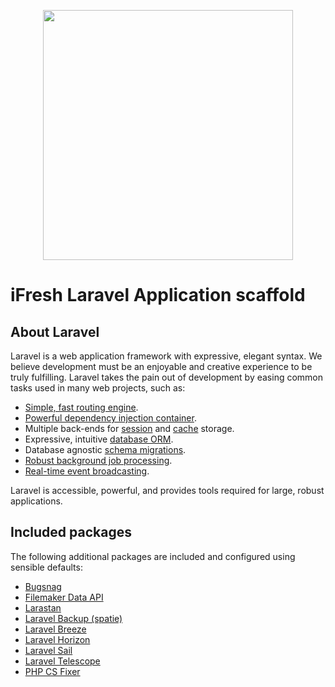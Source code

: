 <p align="center">
<a href="https://ifresh.nl" target="_blank">
<img src="https://ifresh.nl/app/themes/ifresh/dist/images/logo.svg" width="400">
</a>
</p>

# iFresh Laravel Application scaffold 

## About Laravel

Laravel is a web application framework with expressive, elegant syntax. We believe development must be an enjoyable and creative experience to be truly fulfilling. Laravel takes the pain out of development by easing common tasks used in many web projects, such as:

- [Simple, fast routing engine](https://laravel.com/docs/routing).
- [Powerful dependency injection container](https://laravel.com/docs/container).
- Multiple back-ends for [session](https://laravel.com/docs/session) and [cache](https://laravel.com/docs/cache) storage.
- Expressive, intuitive [database ORM](https://laravel.com/docs/eloquent).
- Database agnostic [schema migrations](https://laravel.com/docs/migrations).
- [Robust background job processing](https://laravel.com/docs/queues).
- [Real-time event broadcasting](https://laravel.com/docs/broadcasting).

Laravel is accessible, powerful, and provides tools required for large, robust applications.

## Included packages

The following additional packages are included and configured using sensible defaults:

- [Bugsnag](https://www.bugsnag.com/)
- [Filemaker Data API](https://github.com/msyk/FMDataAPI)
- [Larastan](https://github.com/nunomaduro/larastan)
- [Laravel Backup (spatie)](https://spatie.be/docs/laravel-backup/v7/introduction)
- [Laravel Breeze](https://laravel.com/docs/8.x/starter-kits#laravel-breeze)
- [Laravel Horizon](https://laravel.com/docs/8.x/horizon)
- [Laravel Sail](https://laravel.com/docs/8.x/sail)
- [Laravel Telescope](https://laravel.com/docs/8.x/telescope)
- [PHP CS Fixer](https://github.com/FriendsOfPHP/PHP-CS-Fixer)
